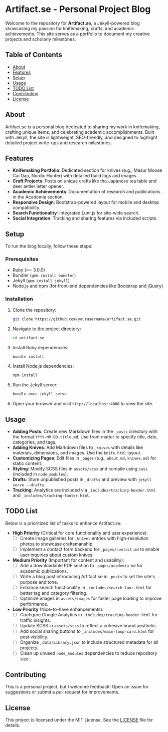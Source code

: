 # Artifact.se - Personal Project Blog

Welcome to the repository for **Artifact.se**, a Jekyll-powered blog showcasing my passion for knifemaking, crafts, and academic achievements. This site serves as a portfolio to document my creative projects and scholarly milestones.

## Table of Contents
- [About](#about)
- [Features](#features)
- [Setup](#setup)
- [Usage](#usage)
- [TODO List](#todo-list)
- [Contributing](#contributing)
- [License](#license)

## About
Artifact.se is a personal blog dedicated to sharing my work in knifemaking, crafting unique items, and celebrating academic accomplishments. Built with Jekyll, the site is lightweight, SEO-friendly, and designed to highlight detailed project write-ups and research milestones.

## Features
- **Knifemaking Portfolio**: Dedicated section for knives (e.g., Masur Moose Cai Dao, Nordic Hunter) with detailed build logs and images.
- **Craft Projects**: Posts on unique crafts like the Japanese tea table and deer antler letter opener.
- **Academic Achievements**: Documentation of research and publications in the Academia section.
- **Responsive Design**: Bootstrap-powered layout for mobile and desktop compatibility.
- **Search Functionality**: Integrated Lunr.js for site-wide search.
- **Social Integration**: Tracking and sharing features via included scripts.

## Setup
To run the blog locally, follow these steps:

### Prerequisites
- Ruby (>= 3.0.0)
- Bundler (`gem install bundler`)
- Jekyll (`gem install jekyll`)
- Node.js and npm (for front-end dependencies like Bootstrap and jQuery)

### Installation
1. Clone the repository:
   ```bash
   git clone https://github.com/yourusername/artifact.se.git
   ```
2. Navigate to the project directory:
   ```bash
   cd artifact.se
   ```
3. Install Ruby dependencies:
   ```bash
   bundle install
   ```
4. Install Node.js dependencies:
   ```bash
   npm install
   ```
5. Run the Jekyll server:
   ```bash
   bundle exec jekyll serve
   ```
6. Open your browser and visit `http://localhost:4000` to view the site.

## Usage
- **Adding Posts**: Create new Markdown files in the `_posts` directory with the format `YYYY-MM-DD-title.md`. Use front matter to specify title, date, categories, and tags.
- **Adding Knives**: Add Markdown files to `_knives` with details like materials, dimensions, and images. Use the `knife.html` layout.
- **Customizing Pages**: Edit files in `_pages` (e.g., `about.md`, `knives.md`) for static content.
- **Styling**: Modify SCSS files in `assets/scss` and compile using `sass` (included in `node_modules`).
- **Drafts**: Store unpublished posts in `_drafts` and preview with `jekyll serve --drafts`.
- **Tracking**: Analytics are included via `_includes/tracking-header.html` and `_includes/tracking-footer.html`.

## TODO List
Below is a prioritized list of tasks to enhance Artifact.se:

- **High Priority** (Critical for core functionality and user experience):
  - [ ] Create image galleries for `_knives` entries with high-resolution photos to showcase craftsmanship.
  - [ ] Implement a contact form backend for `_pages/contact.md` to enable user inquiries about custom knives.

- **Medium Priority** (Important for content and usability):
  - [ ] Add a downloadable PDF section to `_pages/academia.md` for academic publications.
  - [ ] Write a blog post introducing Artifact.se in `_posts` to set the site's purpose and tone.
  - [ ] Enhance search functionality in `_includes/search-lunr.html` for better tag and category filtering.
  - [ ] Optimize images in `assets/images` for faster page loading to improve performance.

- **Low Priority** (Nice-to-have enhancements):
  - [ ] Configure Google Analytics in `_includes/tracking-header.html` for traffic insights.
  - [ ] Update SCSS in `assets/scss` to reflect a cohesive brand aesthetic.
  - [ ] Add social sharing buttons to `_includes/main-loop-card.html` for post visibility.
  - [ ] Organize `_data/Library.json` to include structured metadata for all projects.
  - [ ] Clean up unused `node_modules` dependencies to reduce repository size.

## Contributing
This is a personal project, but I welcome feedback! Open an issue for suggestions or submit a pull request for improvements.

## License
This project is licensed under the MIT License. See the [LICENSE](LICENSE) file for details.
